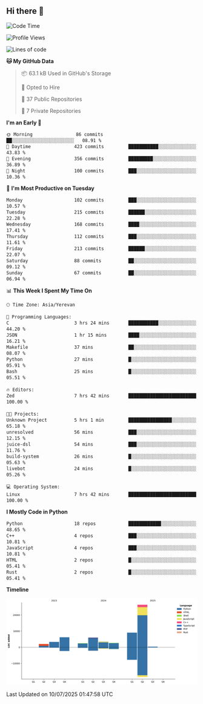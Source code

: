## Hi there 👋

<!--START_SECTION:waka-->
![Code Time](http://img.shields.io/badge/Code%20Time-1%2C349%20hrs%2012%20mins-blue)

![Profile Views](http://img.shields.io/badge/Profile%20Views-0-blue)

![Lines of code](https://img.shields.io/badge/From%20Hello%20World%20I%27ve%20Written-61.7%20thousand%20lines%20of%20code-blue)

**🐱 My GitHub Data** 

> 📦 63.1 kB Used in GitHub's Storage 
 > 
> 💼 Opted to Hire
 > 
> 📜 37 Public Repositories 
 > 
> 🔑 7 Private Repositories 
 > 
**I'm an Early 🐤** 

```text
🌞 Morning                86 commits          ██░░░░░░░░░░░░░░░░░░░░░░░   08.91 % 
🌆 Daytime                423 commits         ███████████░░░░░░░░░░░░░░   43.83 % 
🌃 Evening                356 commits         █████████░░░░░░░░░░░░░░░░   36.89 % 
🌙 Night                  100 commits         ███░░░░░░░░░░░░░░░░░░░░░░   10.36 % 
```
📅 **I'm Most Productive on Tuesday** 

```text
Monday                   102 commits         ███░░░░░░░░░░░░░░░░░░░░░░   10.57 % 
Tuesday                  215 commits         ██████░░░░░░░░░░░░░░░░░░░   22.28 % 
Wednesday                168 commits         ████░░░░░░░░░░░░░░░░░░░░░   17.41 % 
Thursday                 112 commits         ███░░░░░░░░░░░░░░░░░░░░░░   11.61 % 
Friday                   213 commits         ██████░░░░░░░░░░░░░░░░░░░   22.07 % 
Saturday                 88 commits          ██░░░░░░░░░░░░░░░░░░░░░░░   09.12 % 
Sunday                   67 commits          ██░░░░░░░░░░░░░░░░░░░░░░░   06.94 % 
```


📊 **This Week I Spent My Time On** 

```text
🕑︎ Time Zone: Asia/Yerevan

💬 Programming Languages: 
C                        3 hrs 24 mins       ███████████░░░░░░░░░░░░░░   44.20 % 
JSON                     1 hr 15 mins        ████░░░░░░░░░░░░░░░░░░░░░   16.21 % 
Makefile                 37 mins             ██░░░░░░░░░░░░░░░░░░░░░░░   08.07 % 
Python                   27 mins             █░░░░░░░░░░░░░░░░░░░░░░░░   05.91 % 
Bash                     25 mins             █░░░░░░░░░░░░░░░░░░░░░░░░   05.51 % 

🔥 Editors: 
Zed                      7 hrs 42 mins       █████████████████████████   100.00 % 

🐱‍💻 Projects: 
Unknown Project          5 hrs 1 min         ████████████████░░░░░░░░░   65.18 % 
unresolved               56 mins             ███░░░░░░░░░░░░░░░░░░░░░░   12.15 % 
juice-dsl                54 mins             ███░░░░░░░░░░░░░░░░░░░░░░   11.76 % 
build-system             26 mins             █░░░░░░░░░░░░░░░░░░░░░░░░   05.63 % 
livebot                  24 mins             █░░░░░░░░░░░░░░░░░░░░░░░░   05.26 % 

💻 Operating System: 
Linux                    7 hrs 42 mins       █████████████████████████   100.00 % 
```

**I Mostly Code in Python** 

```text
Python                   18 repos            ████████████░░░░░░░░░░░░░   48.65 % 
C++                      4 repos             ███░░░░░░░░░░░░░░░░░░░░░░   10.81 % 
JavaScript               4 repos             ███░░░░░░░░░░░░░░░░░░░░░░   10.81 % 
HTML                     2 repos             █░░░░░░░░░░░░░░░░░░░░░░░░   05.41 % 
Rust                     2 repos             █░░░░░░░░░░░░░░░░░░░░░░░░   05.41 % 
```



**Timeline**

![Lines of Code chart](https://raw.githubusercontent.com/0xM4LL0C/0xM4LL0C/main/assets/bar_graph.png)


 Last Updated on 10/07/2025 01:47:58 UTC
<!--END_SECTION:waka-->
